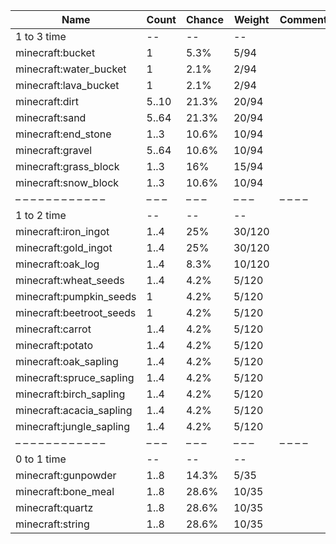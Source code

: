 | Name                     | Count | Chance | Weight | Comment |
| ------------------------ | ----- | ------ | ------ | ------- |
| 1 to 3 time              |    -- |     -- |     -- |         |
| minecraft:bucket         |     1 |   5.3% |   5/94 |         |
| minecraft:water_bucket   |     1 |   2.1% |   2/94 |         |
| minecraft:lava_bucket    |     1 |   2.1% |   2/94 |         |
| minecraft:dirt           | 5..10 |  21.3% |  20/94 |         |
| minecraft:sand           | 5..64 |  21.3% |  20/94 |         |
| minecraft:end_stone      |  1..3 |  10.6% |  10/94 |         |
| minecraft:gravel         | 5..64 |  10.6% |  10/94 |         |
| minecraft:grass_block    |  1..3 |    16% |  15/94 |         |
| minecraft:snow_block     |  1..3 |  10.6% |  10/94 |         |
| – – – – – – – – – – – –  | – – – | – – –  | – – –  | – – – – |
| 1 to 2 time              |    -- |     -- |     -- |         |
| minecraft:iron_ingot     |  1..4 |    25% | 30/120 |         |
| minecraft:gold_ingot     |  1..4 |    25% | 30/120 |         |
| minecraft:oak_log        |  1..4 |   8.3% | 10/120 |         |
| minecraft:wheat_seeds    |  1..4 |   4.2% |  5/120 |         |
| minecraft:pumpkin_seeds  |     1 |   4.2% |  5/120 |         |
| minecraft:beetroot_seeds |     1 |   4.2% |  5/120 |         |
| minecraft:carrot         |  1..4 |   4.2% |  5/120 |         |
| minecraft:potato         |  1..4 |   4.2% |  5/120 |         |
| minecraft:oak_sapling    |  1..4 |   4.2% |  5/120 |         |
| minecraft:spruce_sapling |  1..4 |   4.2% |  5/120 |         |
| minecraft:birch_sapling  |  1..4 |   4.2% |  5/120 |         |
| minecraft:acacia_sapling |  1..4 |   4.2% |  5/120 |         |
| minecraft:jungle_sapling |  1..4 |   4.2% |  5/120 |         |
| – – – – – – – – – – – –  | – – – | – – –  | – – –  | – – – – |
| 0 to 1 time              |    -- |     -- |     -- |         |
| minecraft:gunpowder      |  1..8 |  14.3% |   5/35 |         |
| minecraft:bone_meal      |  1..8 |  28.6% |  10/35 |         |
| minecraft:quartz         |  1..8 |  28.6% |  10/35 |         |
| minecraft:string         |  1..8 |  28.6% |  10/35 |         |
